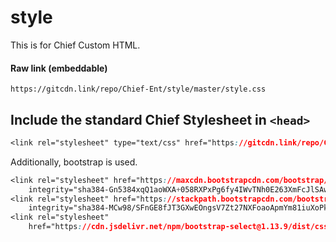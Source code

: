 # style

This is for Chief Custom HTML.

#### Raw link (embeddable)

```
https://gitcdn.link/repo/Chief-Ent/style/master/style.css
```

## Include the standard Chief Stylesheet in `<head>`

```css
<link rel="stylesheet" type="text/css" href="https://gitcdn.link/repo/Chief-Ent/style/master/style.css">
```
Additionally, bootstrap is used.
```css
<link rel="stylesheet" href="https://maxcdn.bootstrapcdn.com/bootstrap/4.0.0/css/bootstrap.min.css"
    integrity="sha384-Gn5384xqQ1aoWXA+058RXPxPg6fy4IWvTNh0E263XmFcJlSAwiGgFAW/dAiS6JXm" crossorigin="anonymous">
<link rel="stylesheet" href="https://stackpath.bootstrapcdn.com/bootstrap/4.1.3/css/bootstrap.min.css"
    integrity="sha384-MCw98/SFnGE8fJT3GXwEOngsV7Zt27NXFoaoApmYm81iuXoPkFOJwJ8ERdknLPMO" crossorigin="anonymous">
<link rel="stylesheet"
    href="https://cdn.jsdelivr.net/npm/bootstrap-select@1.13.9/dist/css/bootstrap-select.min.css">
```
